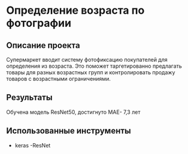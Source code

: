 # Определение возраста по фотографии

## Описание проекта
Супермаркет вводит систему фотофиксацию покупателей для определения из возраста. 
Это поможет таргетированно предлагать товары для разных возрастных групп и контролировать продажу
товаров с возрастными ограничениями.

## Результаты
Обучена модель ResNet50, достигнуто MAE- 7,3 лет


## Использованные инструменты 
 - keras
 -ResNet

